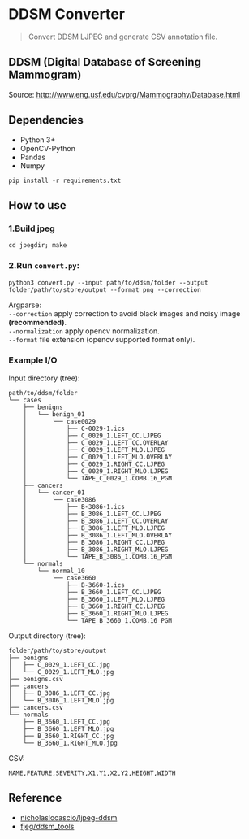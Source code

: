 # DDSM Converter
> Convert DDSM LJPEG and generate CSV annotation file.

## DDSM (Digital Database of Screening Mammogram)
Source: http://www.eng.usf.edu/cvprg/Mammography/Database.html

## Dependencies
* Python 3+
* OpenCV-Python 
* Pandas
* Numpy
```
pip install -r requirements.txt
```

## How to use
### 1.Build jpeg
```
cd jpegdir; make
```
### 2.Run `convert.py`:
```
python3 convert.py --input path/to/ddsm/folder --output folder/path/to/store/output --format png --correction
```
Argparse: <br/>
`--correction` apply correction to avoid black images and noisy image **(recommended)**.<br/>
`--normalization` apply opencv normalization.<br/>
`--format` file extension (opencv supported format only).<br/>
### Example I/O
Input directory (tree):
```
path/to/ddsm/folder
└── cases
    ├── benigns
    │   └── benign_01
    │       └── case0029
    │           ├── C-0029-1.ics
    │           ├── C_0029_1.LEFT_CC.LJPEG
    │           ├── C_0029_1.LEFT_CC.OVERLAY
    │           ├── C_0029_1.LEFT_MLO.LJPEG
    │           ├── C_0029_1.LEFT_MLO.OVERLAY
    │           ├── C_0029_1.RIGHT_CC.LJPEG
    │           ├── C_0029_1.RIGHT_MLO.LJPEG
    │           └── TAPE_C_0029_1.COMB.16_PGM
    ├── cancers
    │   └── cancer_01
    │       └── case3086
    │           ├── B-3086-1.ics
    │           ├── B_3086_1.LEFT_CC.LJPEG
    │           ├── B_3086_1.LEFT_CC.OVERLAY
    │           ├── B_3086_1.LEFT_MLO.LJPEG
    │           ├── B_3086_1.LEFT_MLO.OVERLAY
    │           ├── B_3086_1.RIGHT_CC.LJPEG
    │           ├── B_3086_1.RIGHT_MLO.LJPEG
    │           └── TAPE_B_3086_1.COMB.16_PGM
    └── normals
        └── normal_10
            └── case3660
                ├── B-3660-1.ics
                ├── B_3660_1.LEFT_CC.LJPEG
                ├── B_3660_1.LEFT_MLO.LJPEG
                ├── B_3660_1.RIGHT_CC.LJPEG
                ├── B_3660_1.RIGHT_MLO.LJPEG
                └── TAPE_B_3660_1.COMB.16_PGM
```
Output directory (tree):
```
folder/path/to/store/output
├── benigns
│   ├── C_0029_1.LEFT_CC.jpg
│   └── C_0029_1.LEFT_MLO.jpg
├── benigns.csv
├── cancers
│   ├── B_3086_1.LEFT_CC.jpg
│   └── B_3086_1.LEFT_MLO.jpg
├── cancers.csv
└── normals
    ├── B_3660_1.LEFT_CC.jpg
    ├── B_3660_1.LEFT_MLO.jpg
    ├── B_3660_1.RIGHT_CC.jpg
    └── B_3660_1.RIGHT_MLO.jpg
```
CSV:
```
NAME,FEATURE,SEVERITY,X1,Y1,X2,Y2,HEIGHT,WIDTH
```
## Reference
* [nicholaslocascio/ljpeg-ddsm](https://github.com/nicholaslocascio/ljpeg-ddsm)
* [fjeg/ddsm_tools](https://github.com/fjeg/ddsm_tools)


